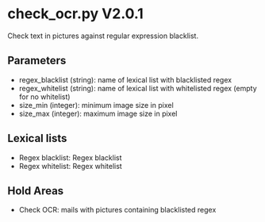 check_ocr.py V2.0.1
===================

Check text in pictures against regular expression blacklist.

## Parameters
* regex_blacklist (string): name of lexical list with blacklisted regex
* regex_whitelist (string): name of lexical list with whitelisted regex (empty for no whitelist)
* size_min (integer): minimum image size in pixel
* size_max (integer): maximum image size in pixel

## Lexical lists
* Regex blacklist: Regex blacklist
* Regex whitelist: Regex whitelist

## Hold Areas
* Check OCR: mails with pictures containing blacklisted regex
